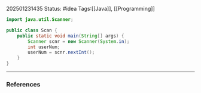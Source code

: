 202501231435
Status: #idea
Tags:[[Java]], [[Programming]]

```java
import java.util.Scanner;

public class Scan {
    public static void main(String[] args) {
		Scanner scnr = new Scanner(System.in);
		int userNum;
		userNum = scnr.nextInt();
    }
}
```

---
### References